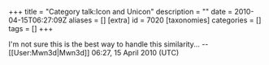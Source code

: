 +++
title = "Category talk:Icon and Unicon"
description = ""
date = 2010-04-15T06:27:09Z
aliases = []
[extra]
id = 7020
[taxonomies]
categories = []
tags = []
+++

I'm not sure this is the best way to handle this similarity... --[[User:Mwn3d|Mwn3d]] 06:27, 15 April 2010 (UTC)
